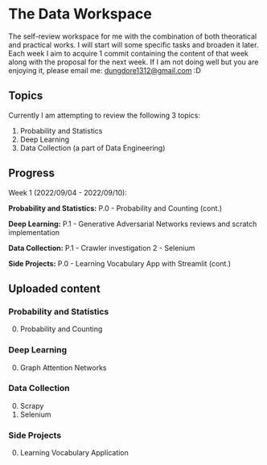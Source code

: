 # The Data Workspace

The self-review workspace for me with the combination of both theoratical and practical works. I will start will some specific tasks and broaden it later. Each week I aim to acquire 1 commit containing the content of that week along with the proposal for the next week. If I am not doing well but you are enjoying it, please email me: dungdore1312@gmail.com :D

## Topics

Currently I am attempting to review the following 3 topics:
1. Probability and Statistics
2. Deep Learning
3. Data Collection (a part of Data Engineering)

## Progress

Week 1 (2022/09/04 - 2022/09/10):

**Probability and Statistics:** P.0 - Probability and Counting (cont.)

**Deep Learning:** P.1 - Generative Adversarial Networks reviews and scratch implementation

**Data Collection:** P.1 - Crawler investigation 2 - Selenium

**Side Projects:** P.0 - Learning Vocabulary App with Streamlit (cont.)

## Uploaded content

### Probability and Statistics

0. Probability and Counting

### Deep Learning

0. Graph Attention Networks

### Data Collection

0. Scrapy
1. Selenium

### Side Projects

0. Learning Vocabulary Application